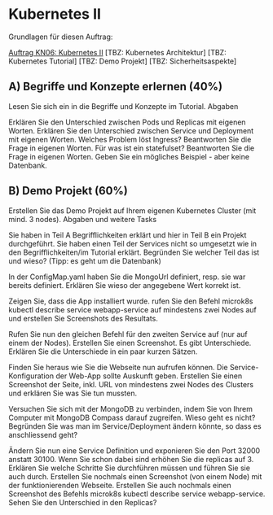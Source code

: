 # Kubernetes II

Grundlagen für diesen Auftrag:

[Auftrag KN06: Kubernetes II]()
[TBZ: Kubernetes Architektur]
[TBZ: Kubernetes Tutorial]
[TBZ: Demo Projekt]
[TBZ: Sicherheitsaspekte]


## A) Begriffe und Konzepte erlernen (40%)
Lesen Sie sich ein in die Begriffe und Konzepte im Tutorial.
Abgaben

Erklären Sie den Unterschied zwischen Pods und Replicas mit eigenen Worten.
Erklären Sie den Unterschied zwischen Service und Deployment mit eigenen Worten.
Welches Problem löst Ingress? Beantworten Sie die Frage in eigenen Worten.
Für was ist ein statefulset? Beantworten Sie die Frage in eigenen Worten. Geben Sie ein mögliches Beispiel - aber keine Datenbank.


## B) Demo Projekt (60%)
Erstellen Sie das Demo Projekt auf Ihrem eigenen Kubernetes Cluster (mit mind. 3 nodes).
Abgaben und weitere Tasks


Sie haben in Teil A Begrifflichkeiten erklärt und hier in Teil B ein Projekt durchgeführt. Sie haben einen Teil der Services nicht so umgesetzt wie in den Begrifflichkeiten/im Tutorial erklärt. Begründen Sie welcher Teil das ist und wieso? (Tipp: es geht um die Datenbank)


In der ConfigMap.yaml haben Sie die MongoUrl definiert, resp. sie war bereits definiert. Erklären Sie wieso der angegebene Wert korrekt ist.


Zeigen Sie, dass die App installiert wurde. rufen Sie den Befehl microk8s kubectl describe service webapp-service auf mindestens zwei Nodes auf und erstellen Sie Screenshots des Resultats.


Rufen Sie nun den gleichen Befehl für den zweiten Service auf (nur auf einem der Nodes). Erstellen Sie einen Screenshot. Es gibt Unterschiede. Erklären Sie die Unterschiede in ein paar kurzen Sätzen.


Finden Sie heraus wie Sie die Webseite nun aufrufen können. Die Service-Konfiguration der Web-App sollte Auskunft geben. Erstellen Sie einen Screenshot der Seite, inkl. URL von mindestens zwei Nodes des Clusters und erklären Sie was Sie tun mussten.


Versuchen Sie sich mit der MongoDB zu verbinden, indem Sie von Ihrem Computer mit MongoDB Compass darauf zugreifen. Wieso geht es nicht? Begründen Sie was man im Service/Deployment ändern könnte, so dass es anschliessend geht?


Ändern Sie nun eine Service Definition und exponieren Sie den Port 32000 anstatt 30100. Wenn Sie schon dabei sind erhöhen Sie die replicas auf 3. Erklären Sie welche Schritte Sie durchführen müssen und führen Sie sie auch durch. Erstellen Sie nochmals einen Screenshot (von einem Node) mit der funktionierenden Webseite. Erstellen Sie auch nochmals einen Screenshot des Befehls microk8s kubectl describe service webapp-service. Sehen Sie den Unterschied in den Replicas?